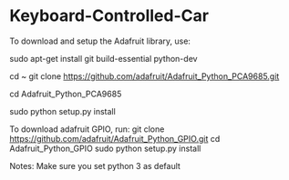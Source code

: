 # Keyboard-Controlled-Car

To download and setup the Adafruit library, use:

sudo apt-get install git build-essential python-dev

cd ~ git clone https://github.com/adafruit/Adafruit_Python_PCA9685.git

cd Adafruit_Python_PCA9685

sudo python setup.py install

To download adafruit GPIO, run: git clone https://github.com/adafruit/Adafruit_Python_GPIO.git cd Adafruit_Python_GPIO sudo python setup.py install

Notes: Make sure you set python 3 as default
